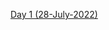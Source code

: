 [Day 1 (28-July-2022)](https://us06web.zoom.us/rec/share/0KDCQ8yDyISu9z50reG8bH9YL6_dB1WSQ4B9Lf-tMk1XBqXGbekId9pXWGf_qNN7.9ZlToYoFfURyBTGj?startTime=1658924584000) 


